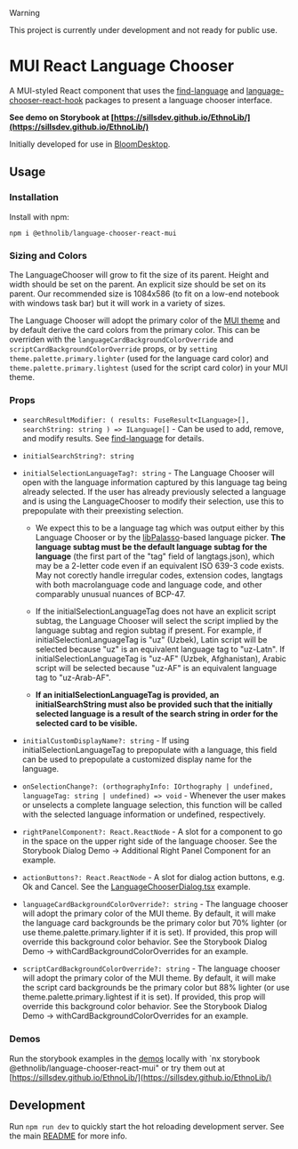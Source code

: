> [!warning]
> This project is currently under development and not ready for public use.

# MUI React Language Chooser

A MUI-styled React component that uses the [find-language](../../common/find-language/README.md) and [language-chooser-react-hook](../common/language-chooser-react-hook/README.md) packages to present a language chooser interface.

**See demo on Storybook at [https://sillsdev.github.io/EthnoLib/](https://sillsdev.github.io/EthnoLib/)**

Initially developed for use in [BloomDesktop](https://github.com/BloomBooks/BloomDesktop).

## Usage

### Installation

Install with npm:

```
npm i @ethnolib/language-chooser-react-mui
```

### Sizing and Colors

The LanguageChooser will grow to fit the size of its parent. Height and width should be set on the parent. An explicit size should be set on its parent. Our recommended size is 1084x586 (to fit on a low-end notebook with windows task bar) but it will work in a variety of sizes.

The Language Chooser will adopt the primary color of the [MUI theme](https://mui.com/material-ui/customization/theming/) and by default derive the card colors from the primary color. This can be overriden with the `languageCardBackgroundColorOverride` and `scriptCardBackgroundColorOverride` props, or by `setting theme.palette.primary.lighter` (used for the language card color) and `theme.palette.primary.lightest` (used for the script card color) in your MUI theme.

### Props

- `searchResultModifier: (
  results: FuseResult<ILanguage>[],
  searchString: string
) => ILanguage[]` - Can be used to add, remove, and modify results. See [find-language](../../common/find-language/README.md) for details.
- `initialSearchString?: string`
- `initialSelectionLanguageTag?: string` - The Language Chooser will open with the language information captured by this language tag being already selected. If the user has already previously selected a language and is using the LanguageChooser to modify their selection, use this to prepopulate with their preexisting selection.

  - We expect this to be a language tag which was output either by this Language Chooser or by the [libPalasso](https://github.com/sillsdev/libpalaso)-based language picker. **The language subtag must be the default language subtag for the language** (the first part of the "tag" field of langtags.json), which may be a 2-letter code even if an equivalent ISO 639-3 code exists. May not corectly handle irregular codes, extension codes, langtags with both macrolanguage code and language code, and other comparably unusual nuances of BCP-47.

  - If the initialSelectionLanguageTag does not have an explicit script subtag, the Language Chooser will select the script implied by the language subtag and region subtag if present. For example, if initialSelectionLanguageTag is "uz" (Uzbek), Latin script will be selected because "uz" is an equivalent language tag to "uz-Latn". If initialSelectionLanguageTag is "uz-AF" (Uzbek, Afghanistan), Arabic script will be selected because "uz-AF" is an equivalent language tag to "uz-Arab-AF".

  - **If an initialSelectionLanguageTag is provided, an initialSearchString must also be provided such that the initially selected language is a result of the search string in order for the selected card to be visible.**

- `initialCustomDisplayName?: string` - If using initialSelectionLanguageTag to prepopulate with a language, this field can be used to prepopulate a customized display name for the language.
- `onSelectionChange?: (orthographyInfo: IOrthography | undefined, languageTag: string | undefined) => void` - Whenever the user makes or unselects a complete language selection, this function will be called with the selected language information or undefined, respectively.
- `rightPanelComponent?: React.ReactNode` - A slot for a component to go in the space on the upper right side of the language chooser. See the Storybook Dialog Demo -> Additional Right Panel Component for an example.
- `actionButtons?: React.ReactNode` - A slot for dialog action buttons, e.g. Ok and Cancel. See the [LanguageChooserDialog.tsx](./src/demos/LanguageChooserDialog.tsx) example.
- `languageCardBackgroundColorOverride?: string` - The language chooser will adopt the primary color of the MUI theme. By default, it will make the language card backgrounds be the primary color but 70% lighter (or use theme.palette.primary.lighter if it is set). If provided, this prop will override this background color behavior. See the Storybook Dialog Demo -> withCardBackgroundColorOverrides for an example.
- `scriptCardBackgroundColorOverride?: string` - The language chooser will adopt the primary color of the MUI theme. By default, it will make the script card backgrounds be the primary color but 88% lighter (or use theme.palette.primary.lightest if it is set). If provided, this prop will override this background color behavior. See the Storybook Dialog Demo -> withCardBackgroundColorOverrides for an example.

### Demos

Run the storybook examples in the [demos](./src/demos/) locally with `nx storybook @ethnolib/language-chooser-react-mui" or try them out at [https://sillsdev.github.io/EthnoLib/](https://sillsdev.github.io/EthnoLib/)

## Development

Run `npm run dev` to quickly start the hot reloading development server. See the main [README](../../../../README.md) for more info.

